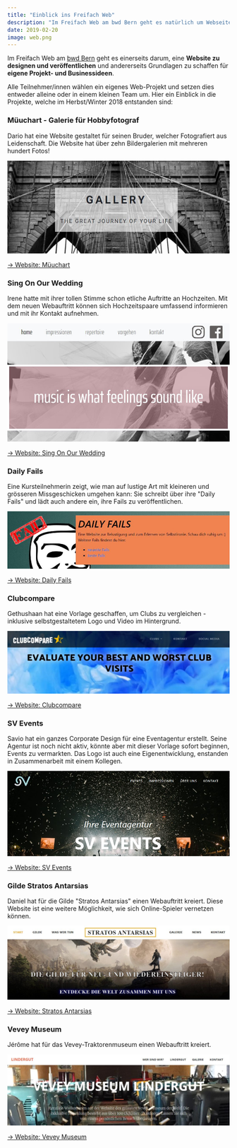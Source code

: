 ```yaml
---
title: "Einblick ins Freifach Web"
description: "Im Freifach Web am bwd Bern geht es natürlich um Webseiten, aber auch um eigene Projekt- und Businessideen. Hier ein kleiner Einblick."
date: 2019-02-20
image: web.png
---
```


Im Freifach Web am [bwd Bern](https://www.bwdbern.ch) geht es einerseits darum, eine **Website zu designen und veröffentlichen** und andererseits Grundlagen zu schaffen für **eigene Projekt- und Businessideen**.

Alle Teilnehmer/innen wählen ein eigenes Web-Projekt und setzen dies entweder alleine oder in einem kleinen Team um. Hier ein Einblick in die Projekte, welche im Herbst/Winter 2018 entstanden sind:

### Müuchart - Galerie für Hobbyfotograf

Dario hat eine Website gestaltet für seinen Bruder, welcher Fotografiert aus Leidenschaft. Die Website hat über zehn Bildergalerien mit mehreren hundert Fotos!

![](mueuchart.jpg)

<a href="https://www.mueuchart.com/" target="_blank">&rarr; Website: Müuchart</a>

### Sing On Our Wedding

Irene hatte mit ihrer tollen Stimme schon etliche Auftritte an Hochzeiten. Mit dem neuen Webauftritt können sich Hochzeitspaare umfassend informieren und mit ihr Kontakt aufnehmen.

![](singonourwedding.jpg)

<a href="https://www.singonourwedding.ch/" target="_blank">&rarr; Website: Sing On Our Wedding</a>

### Daily Fails

Eine Kursteilnehmerin zeigt, wie man auf lustige Art mit kleineren und grösseren Missgeschicken umgehen kann: Sie schreibt über ihre "Daily Fails" und lädt auch andere ein, ihre Fails zu veröffentlichen. 

![](dailyfails.jpg)

<a href="https://daily-fails.netlify.com/fails/neueste/" target="_blank">&rarr; Website: Daily Fails</a>

### Clubcompare

Gethushaan hat eine Vorlage geschaffen, um Clubs zu vergleichen - inklusive selbstgestaltetem Logo und Video im Hintergrund.

![](clubcompare.jpg)

<a href="https://clubcompare.netlify.com" target="_blank">&rarr; Website: Clubcompare</a>

### SV Events

Savio hat ein ganzes Corporate Design für eine Eventagentur erstellt. Seine Agentur ist noch nicht aktiv, könnte aber mit dieser Vorlage sofort beginnen, Events zu vermarkten. Das Logo ist auch eine Eigenentwicklung, enstanden in Zusammenarbeit mit einem Kollegen.

![](sv-events.jpg)

<a href="https://sv-events.netlify.com/" target="_blank">&rarr; Website: SV Events</a>

### Gilde Stratos Antarsias

Daniel hat für die Gilde "Stratos Antarsias" einen Webauftritt kreiert. Diese Website ist eine weitere Möglichkeit, wie sich Online-Spieler vernetzen können.

![](stratos.jpg)

<a href="https://stratos-antarsias.netlify.com/" target="_blank">&rarr; Website: Stratos Antarsias</a>

### Vevey Museum

Jérôme hat für das Vevey-Traktorenmuseum einen Webauftritt kreiert.

![](veveymuseum.jpg)

<a href="https://veveymuseum.netlify.com/" target="_blank">&rarr; Website: Vevey Museum</a>